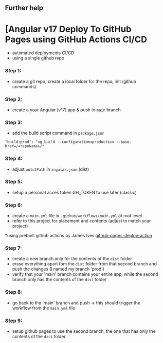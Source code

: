 
## Further help
# [Angular v17 Deploy To GitHub Pages using GitHub Actions CI/CD 
- automated deployments CI/CD
- using a single github repo

### Step 1: 
- create a git repo, create a local folder for the repo, init (github commands)

### Step 2: 
- create a your Angular (v17) app & push to `main` branch 

### Step 3:
- add the build script command in `package.json`

`"build:prod": "ng build --configuration=production --base-href=/<repoName>/"`

### Step 4:
- adjust `oututPath` in `angular.json` (dist)

### Step 5:
- setup a personal acces token GH_TOKEN to use later (classic)

### Step 6:
- create a `main.yml` file in `.github/workflows/main.yml` at root level
- refer to this project for placement and contents (adjust to match your project)

*using prebuilt github actions by James Ives [github-pages-deploy-action](https://github.com/JamesIves/github-pages-deploy-action)

### Step 7:
- create a new branch only for the contents of the `dist` folder
- erase everything apart fom the `dist` folder from that second branch and push the changes (I named my branch 'prod')
- verify that your 'main' branch contains your entire app, while the second branch only has the contents of the `dist` folder

### Step 8: 
- go back to the 'main' branch and push -> this should trigger the workflow from the `main.yml` file

### Step 9: 
- setup github pages to use the second branch, the one that has only the contents of the `dist` folder

